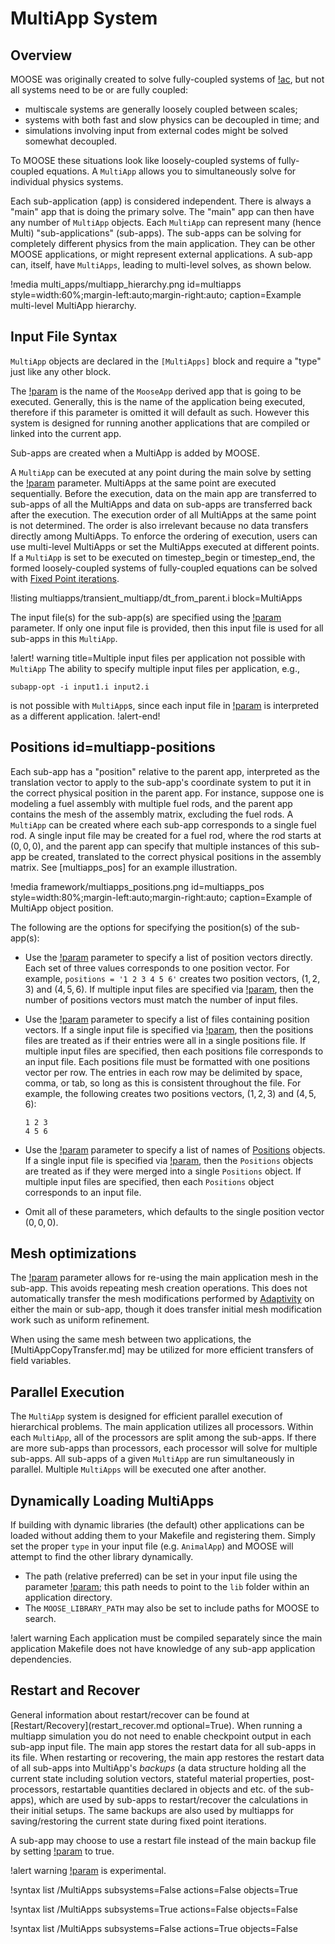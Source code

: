 # MultiApp System

## Overview

MOOSE was originally created to solve fully-coupled systems of [!ac](PDEs), but not all systems need to
be or are fully coupled:

- multiscale systems are generally loosely coupled between scales;
- systems with both fast and slow physics can be decoupled in time; and
- simulations involving input from external codes might be solved somewhat decoupled.

To MOOSE these situations look like loosely-coupled systems of fully-coupled equations. A `MultiApp`
allows you to simultaneously solve for individual physics systems.

Each sub-application (app) is considered independent. There is always a
"main" app that is doing the primary solve. The "main" app can then have any number of
`MultiApp` objects. Each `MultiApp` can represent many (hence Multi) "sub-applications" (sub-apps).
The sub-apps can be solving for completely different physics from the main application.  They can be
other MOOSE applications, or might represent external applications. A sub-app can, itself, have
`MultiApps`, leading to multi-level solves, as shown below.

!media multi_apps/multiapp_hierarchy.png id=multiapps style=width:60%;margin-left:auto;margin-right:auto;
       caption=Example multi-level MultiApp hierarchy.

## Input File Syntax

`MultiApp` objects are declared in the `[MultiApps]` block and require a "type" just like any other block.

The [!param](/MultiApps/TransientMultiApp/app_type) is the name of the `MooseApp` derived app that is going
to be executed. Generally, this is the name of the application being
executed, therefore if this parameter is omitted it will default as such. However this system
is designed for running another applications that are compiled or linked into the current app.

Sub-apps are created when a MultiApp is added by MOOSE.

A `MultiApp` can be executed at any point during the main solve by setting the
[!param](/MultiApps/TransientMultiApp/execute_on) parameter.
MultiApps at the same point are executed sequentially.
Before the execution, data on the main app are transferred to sub-apps of all the MultiApps and data on sub-apps are transferred back after the execution.
The execution order of all MultiApps at the same point is not determined.
The order is also irrelevant because no data transfers directly among MultiApps.
To enforce the ordering of execution, users can use multi-level MultiApps or set the MultiApps executed at different points.
If a `MultiApp` is set to be executed on timestep_begin or timestep_end, the formed loosely-coupled systems of fully-coupled
equations can be solved with [Fixed Point iterations](syntax/Executioner/index.md).

!listing multiapps/transient_multiapp/dt_from_parent.i block=MultiApps

The input file(s) for the sub-app(s) are specified using the [!param](/MultiApps/TransientMultiApp/input_files)
parameter. If only one input file is provided, then this input file is used for all
sub-apps in this `MultiApp`.

!alert! warning title=Multiple input files per application not possible with `MultiApp`
The ability to specify multiple input files per application, e.g.,

```
subapp-opt -i input1.i input2.i
```

is not possible with `MultiApp`s, since each input file in [!param](/MultiApps/TransientMultiApp/input_files)
is interpreted as a different application.
!alert-end!

## Positions id=multiapp-positions

Each sub-app has a "position" relative to the parent app, interpreted as the
translation vector to apply to the sub-app's coordinate system to put it in the correct
physical position in the parent app. For instance, suppose one is modeling a
fuel assembly with multiple fuel rods, and the parent app contains the mesh of
the assembly matrix, excluding the fuel rods. A `MultiApp` can be created where
each sub-app corresponds to a single fuel rod. A single input file may be created
for a fuel rod, where the rod starts at $(0,0,0)$, and the parent app can specify
that multiple instances of this sub-app be created, translated to the correct
physical positions in the assembly matrix. See [multiapps_pos] for an example
illustration.

!media framework/multiapps_positions.png id=multiapps_pos style=width:80%;margin-left:auto;margin-right:auto;
       caption=Example of MultiApp object position.

The following are the options for specifying the position(s) of the sub-app(s):

- Use the [!param](/MultiApps/TransientMultiApp/positions) parameter to specify
  a list of position vectors directly. Each set of three values corresponds to
  one position vector. For example, `positions = '1 2 3 4 5 6'` creates two position vectors,
  $(1,2,3)$ and $(4,5,6)$. If multiple input files are specified via [!param](/MultiApps/TransientMultiApp/input_files),
  then the number of positions vectors must match the number of input files.
- Use the [!param](/MultiApps/TransientMultiApp/positions_file) parameter to specify
  a list of files containing position vectors. If a single input file is specified
  via [!param](/MultiApps/TransientMultiApp/input_files), then the positions files
  are treated as if their entries were all in a single positions file. If multiple input files
  are specified, then each positions file corresponds to an input file. Each positions
  file must be formatted with one positions vector per row. The entries in each
  row may be delimited by space, comma, or tab, so long as this is consistent
  throughout the file. For example, the following creates two positions vectors, $(1,2,3)$ and $(4,5,6)$:

  ```
  1 2 3
  4 5 6
  ```
- Use the [!param](/MultiApps/TransientMultiApp/positions_objects) parameter to specify
  a list of names of [Positions](Positions/index.md) objects. If a single input file is specified
  via [!param](/MultiApps/TransientMultiApp/input_files), then the `Positions` objects
  are treated as if they were merged into a single `Positions` object. If multiple input files
  are specified, then each `Positions` object corresponds to an input file.
- Omit all of these parameters, which defaults to the single position vector $(0,0,0)$.

## Mesh optimizations

The [!param](/MultiApps/TransientMultiApp/clone_parent_mesh) parameter allows for re-using the
main application mesh in the sub-app. This avoids repeating mesh creation operations. This does
not automatically transfer the mesh modifications performed by [Adaptivity](syntax/Adaptivity/index.md)
on either the main or sub-app, though it does transfer initial mesh modification work such as uniform
refinement.

When using the same mesh between two applications, the [MultiAppCopyTransfer.md] may be
utilized for more efficient transfers of field variables.

## Parallel Execution

The `MultiApp` system is designed for efficient parallel execution of hierarchical problems. The
main application utilizes all processors.  Within each `MultiApp`, all of the processors are split
among the sub-apps. If there are more sub-apps than processors, each processor will solve for
multiple sub-apps.  All sub-apps of a given `MultiApp` are run simultaneously in parallel. Multiple
`MultiApps` will be executed one after another.


## Dynamically Loading MultiApps

If building with dynamic libraries (the default) other applications can be loaded without adding them
to your Makefile and registering them. Simply set the proper `type` in your input file
(e.g. `AnimalApp`) and MOOSE will attempt to find the other library dynamically.

- The path (relative preferred) can be set in your input file using the parameter
  [!param](/MultiApps/TransientMultiApp/library_path); this path needs to point to the `lib` folder
  within an application directory.
- The `MOOSE_LIBRARY_PATH` may also be set to include paths for MOOSE to search.


!alert warning
Each application must be compiled separately since the main application Makefile does not have
knowledge of any sub-app application dependencies.

## Restart and Recover

General information about restart/recover can be found at [Restart/Recovery](restart_recover.md optional=True).
When running a multiapp simulation you do not need to enable checkpoint output in each sub-app input file.
The main app stores the restart data for all sub-apps in its file.
When restarting or recovering, the main app restores the restart data of all sub-apps into MultiApp's *backups*
(a data structure holding all the current state including solution vectors, stateful material properties,
post-processors, restartable quantities declared in objects and etc. of the sub-apps), which are used by
sub-apps to restart/recover the calculations in their initial setups.
The same backups are also used by multiapps for saving/restoring the current state during fixed point iterations.

A sub-app may choose to use a restart file instead of the main backup file by setting [!param](/Problem/FEProblem/force_restart) to true.

!alert warning
[!param](/Problem/FEProblem/force_restart) is experimental.

!syntax list /MultiApps subsystems=False actions=False objects=True

!syntax list /MultiApps subsystems=True actions=False objects=False

!syntax list /MultiApps subsystems=False actions=True objects=False
